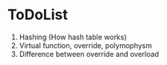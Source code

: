 # ToDoList
1. Hashing (How hash table works)
2. Virtual function, override, polymophysm
3. Difference between override and overload
